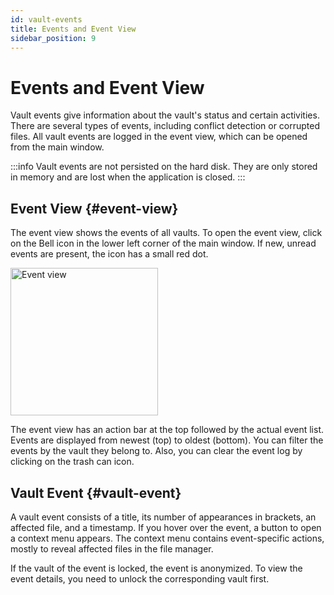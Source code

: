 ```yaml
---
id: vault-events
title: Events and Event View
sidebar_position: 9
---
```


# Events and Event View

Vault events give information about the vault's status and certain activities.
There are several types of events, including conflict detection or corrupted files.
All vault events are logged in the event view, which can be opened from the main window.

:::info
Vault events are not persisted on the hard disk.
They are only stored in memory and are lost when the application is closed.
:::

## Event View {#event-view}

The event view shows the events of all vaults.
To open the event view, click on the Bell icon in the lower left corner of the main window.
If new, unread events are present, the icon has a small red dot.

<img src="/img/desktop/event-view.png" alt="Event view" width="236" />

The event view has an action bar at the top followed by the actual event list.
Events are displayed from newest (top) to oldest (bottom).
You can filter the events by the vault they belong to.
Also, you can clear the event log by clicking on the trash can icon.

## Vault Event {#vault-event}

A vault event consists of a title, its number of appearances in brackets, an affected file, and a timestamp.
If you hover over the event, a button to open a context menu appears.
The context menu contains event-specific actions, mostly to reveal affected files in the file manager.

If the vault of the event is locked, the event is anonymized.
To view the event details, you need to unlock the corresponding vault first.
